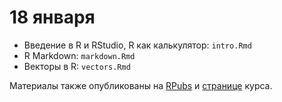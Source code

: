 # 18 января

* Введение в R и RStudio, R как калькулятор: `intro.Rmd`
* R Markdown: `markdown.Rmd`
* Векторы в R: `vectors.Rmd`

Материалы также опубликованы на [RPubs](http://rpubs.com/AllaT/) и [странице](http://math-info.hse.ru/s18/o) курса.